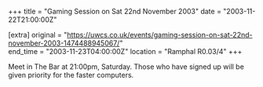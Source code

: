 +++
title = "Gaming Session on Sat 22nd November 2003"
date = "2003-11-22T21:00:00Z"

[extra]
original = "https://uwcs.co.uk/events/gaming-session-on-sat-22nd-november-2003-1474488945067/"    
end_time = "2003-11-23T04:00:00Z"
location = "Ramphal R0.03/4"
+++

Meet in The Bar at 21:00pm, Saturday. Those who have signed up will be given priority for the faster computers.

